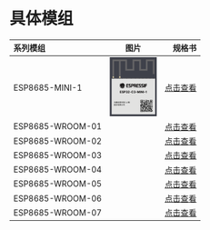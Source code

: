 

# 具体模组

|     系列模组 |   图片    |     规格书     |
| :---------- | :---------: | ------------: |
| <div style="display: flex; flex-direction: column; justify-content: center; height: 10px;">ESP8685-MINI-1</div> | ![t](../../assets/images/matter/ESP32-C3-MINI-1.png) | [点击查看](https://www.espressif.com/sites/default/files/documentation/esp32-c3-mini-1_datasheet_cn.pdf) |
| <div style="display: flex; flex-direction: column; justify-content: center; height: 10px;">ESP8685-WROOM-01</div> |            | [点击查看](https://www.espressif.com/sites/default/files/documentation/esp8685-wroom-01_datasheet_cn.pdf) |
| <div style="display: flex; flex-direction: column; justify-content: center; height: 10px;">ESP8685-WROOM-02</div> |            | [点击查看](https://www.espressif.com/sites/default/files/documentation/esp32-c3-wroom-02_datasheet_cn.pdf) |
| <div style="display: flex; flex-direction: column; justify-content: center; height: 10px;">ESP8685-WROOM-03</div> |             | [点击查看](https://www.espressif.com/sites/default/files/documentation/esp8685-wroom-03_datasheet_cn.pdf) |
| <div style="display: flex; flex-direction: column; justify-content: center; height: 10px;">ESP8685-WROOM-04</div> |             | [点击查看](https://www.espressif.com/sites/default/files/documentation/esp8685-wroom-04_datasheet_cn.pdf) |
| <div style="display: flex; flex-direction: column; justify-content: center; height: 10px;">ESP8685-WROOM-05</div> |              | [点击查看](https://www.espressif.com/sites/default/files/documentation/esp8685-wroom-05_datasheet_cn.pdf) |
| <div style="display: flex; flex-direction: column; justify-content: center; height: 10px;">ESP8685-WROOM-06</div> |              | [点击查看](https://www.espressif.com/sites/default/files/documentation/esp8685-wroom-06_datasheet_cn.pdf) |
| <div style="display: flex; flex-direction: column; justify-content: center; height: 10px;">ESP8685-WROOM-07</div> |              | [点击查看](https://www.espressif.com/sites/default/files/documentation/esp8685-wroom-07_datasheet_cn.pdf) |



